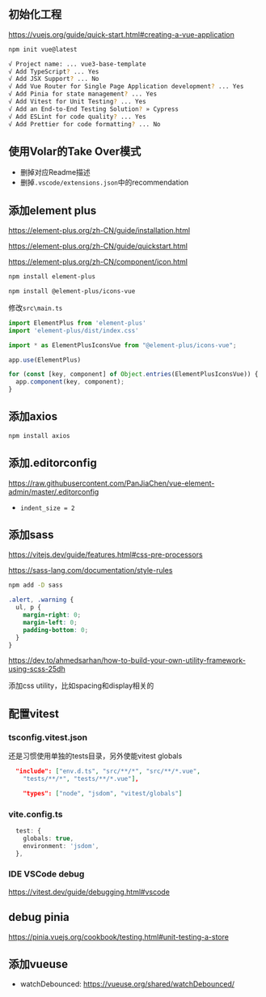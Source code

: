 
## 初始化工程

<https://vuejs.org/guide/quick-start.html#creating-a-vue-application>

```bash
npm init vue@latest

√ Project name: ... vue3-base-template
√ Add TypeScript? ... Yes
√ Add JSX Support? ... No
√ Add Vue Router for Single Page Application development? ... Yes
√ Add Pinia for state management? ... Yes
√ Add Vitest for Unit Testing? ... Yes
√ Add an End-to-End Testing Solution? » Cypress
√ Add ESLint for code quality? ... Yes
√ Add Prettier for code formatting? ... No
```

## 使用Volar的Take Over模式

- 删掉对应Readme描述
- 删掉`.vscode/extensions.json`中的recommendation

## 添加element plus

<https://element-plus.org/zh-CN/guide/installation.html>

<https://element-plus.org/zh-CN/guide/quickstart.html>

<https://element-plus.org/zh-CN/component/icon.html>

```bash
npm install element-plus

npm install @element-plus/icons-vue
```

修改`src\main.ts`

```ts title="src\main.ts"
import ElementPlus from 'element-plus'
import 'element-plus/dist/index.css'

import * as ElementPlusIconsVue from "@element-plus/icons-vue";

app.use(ElementPlus)

for (const [key, component] of Object.entries(ElementPlusIconsVue)) {
  app.component(key, component);
}
```

## 添加axios

```bash
npm install axios
```

## 添加.editorconfig

<https://raw.githubusercontent.com/PanJiaChen/vue-element-admin/master/.editorconfig>

- `indent_size = 2`

## 添加sass

<https://vitejs.dev/guide/features.html#css-pre-processors>

<https://sass-lang.com/documentation/style-rules>

```bash
npm add -D sass
```

```css title="src\styles\index.scss"
.alert, .warning {
  ul, p {
    margin-right: 0;
    margin-left: 0;
    padding-bottom: 0;
  }
}
```

<https://dev.to/ahmedsarhan/how-to-build-your-own-utility-framework-using-scss-25dh>

添加css utility，比如spacing和display相关的

## 配置vitest

### tsconfig.vitest.json

还是习惯使用单独的tests目录，另外使能vitest globals

```json
  "include": ["env.d.ts", "src/**/*", "src/**/*.vue",
    "tests/**/*", "tests/**/*.vue"],

    "types": ["node", "jsdom", "vitest/globals"]
```

### vite.config.ts

```ts
  test: {
    globals: true,
    environment: 'jsdom',
  },
```

### IDE VSCode debug

<https://vitest.dev/guide/debugging.html#vscode>

## debug pinia

<https://pinia.vuejs.org/cookbook/testing.html#unit-testing-a-store>

## 添加vueuse

- watchDebounced: <https://vueuse.org/shared/watchDebounced/>

